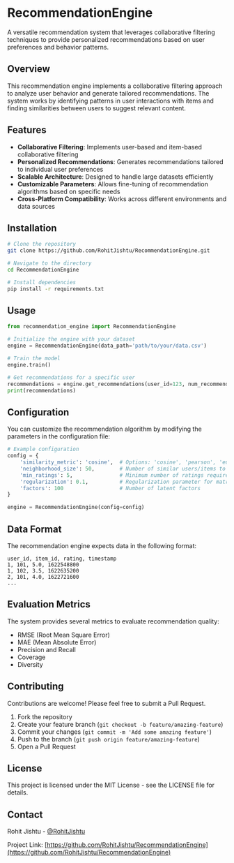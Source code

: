 # RecommendationEngine

A versatile recommendation system that leverages collaborative filtering techniques to provide personalized recommendations based on user preferences and behavior patterns.

## Overview

This recommendation engine implements a collaborative filtering approach to analyze user behavior and generate tailored recommendations. The system works by identifying patterns in user interactions with items and finding similarities between users to suggest relevant content.

## Features

- **Collaborative Filtering**: Implements user-based and item-based collaborative filtering
- **Personalized Recommendations**: Generates recommendations tailored to individual user preferences
- **Scalable Architecture**: Designed to handle large datasets efficiently
- **Customizable Parameters**: Allows fine-tuning of recommendation algorithms based on specific needs
- **Cross-Platform Compatibility**: Works across different environments and data sources

## Installation

```bash
# Clone the repository
git clone https://github.com/RohitJishtu/RecommendationEngine.git

# Navigate to the directory
cd RecommendationEngine

# Install dependencies
pip install -r requirements.txt
```

## Usage

```python
from recommendation_engine import RecommendationEngine

# Initialize the engine with your dataset
engine = RecommendationEngine(data_path='path/to/your/data.csv')

# Train the model
engine.train()

# Get recommendations for a specific user
recommendations = engine.get_recommendations(user_id=123, num_recommendations=5)
print(recommendations)
```

## Configuration

You can customize the recommendation algorithm by modifying the parameters in the configuration file:

```python
# Example configuration
config = {
    'similarity_metric': 'cosine',  # Options: 'cosine', 'pearson', 'euclidean'
    'neighborhood_size': 50,        # Number of similar users/items to consider
    'min_ratings': 5,               # Minimum number of ratings required
    'regularization': 0.1,          # Regularization parameter for matrix factorization
    'factors': 100                  # Number of latent factors
}

engine = RecommendationEngine(config=config)
```

## Data Format

The recommendation engine expects data in the following format:

```
user_id, item_id, rating, timestamp
1, 101, 5.0, 1622548800
1, 102, 3.5, 1622635200
2, 101, 4.0, 1622721600
...
```

## Evaluation Metrics

The system provides several metrics to evaluate recommendation quality:

- RMSE (Root Mean Square Error)
- MAE (Mean Absolute Error)
- Precision and Recall
- Coverage
- Diversity

## Contributing

Contributions are welcome! Please feel free to submit a Pull Request.

1. Fork the repository
2. Create your feature branch (`git checkout -b feature/amazing-feature`)
3. Commit your changes (`git commit -m 'Add some amazing feature'`)
4. Push to the branch (`git push origin feature/amazing-feature`)
5. Open a Pull Request

## License

This project is licensed under the MIT License - see the LICENSE file for details.

## Contact

Rohit Jishtu - [@RohitJishtu](https://github.com/RohitJishtu)

Project Link: [https://github.com/RohitJishtu/RecommendationEngine](https://github.com/RohitJishtu/RecommendationEngine)